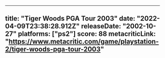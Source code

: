 
---
title: "Tiger Woods PGA Tour 2003"
date: "2022-04-09T23:38:28.912Z"
releaseDate: "2002-10-27"
platforms: ["ps2"]
score: 88
metacriticLink: "https://www.metacritic.com/game/playstation-2/tiger-woods-pga-tour-2003"
---
